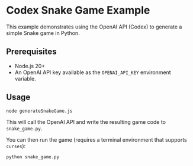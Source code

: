 # Codex Snake Game Example

This example demonstrates using the OpenAI API (Codex) to generate a simple Snake game in Python.

## Prerequisites
- Node.js 20+
- An OpenAI API key available as the `OPENAI_API_KEY` environment variable.

## Usage
```bash
node generateSnakeGame.js
```
This will call the OpenAI API and write the resulting game code to `snake_game.py`.

You can then run the game (requires a terminal environment that supports `curses`):
```bash
python snake_game.py
```

